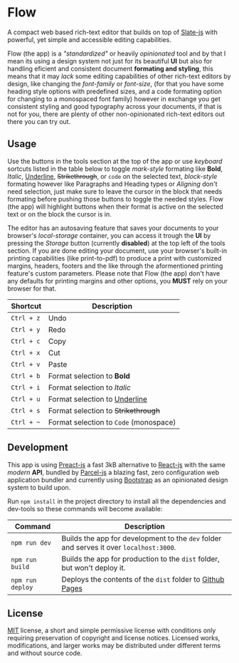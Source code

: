 # Flow

A compact web based rich-text editor that builds on top of [Slate-js](https://docs.slatejs.org/) with powerful, yet simple and accessible editing capabilities.

Flow (the app) is a _"standardized"_ or heavily _opinionated_ tool and by that I mean its using a design system not just for its beautiful **UI** but also for handling eficient and consistent document **formating and styling**, this means that it may _lack_ some editing capabilities of other rich-text editors by design, like changing the _font-family_ or _font-size_, (for that you have some heading style options with predefined sizes, and a code formating option for changing to a monospaced font family) however in exchange you get consistent styling and good typography across your documents, if that is not for you, there are plenty of other non-opinionated rich-text editors out there you can try out.

## Usage

Use the buttons in the tools section at the top of the app or use _keyboard_ sortcuts listed in the table below to toggle _mark-style_ formating like **Bold**, _Italic_, <u>Underline</u>, ~~Strikethrough~~, or `code` on the selected text, _block-style_ formating however like Paragraphs and Heading types or _Aligning_ don't need selection, just make sure to leave the cursor in the block that needs formating before pushing those buttons to toggle the needed styles. Flow (the app) will highlight buttons when their format is active on the selected text or on the block the cursor is in.

The editor has an autosaving feature that saves your documents to your browser's _local-storage_ container, you can access it trough the **UI** by pressing the _Storage_ button (currently **disabled**) at the top left of the tools section. If you are done editing your document, use your browser's built-in printing capabilities (like print-to-pdf) to produce a print with customized margins, headers, footers and the like through the aformentioned printing feature's custom parameters. Please note that Flow (the app) don't have any defaults for printing margins and other options, you **MUST** rely on your browser for that.

| Shortcut   | Description                            |
| ---------- | -------------------------------------- |
| `Ctrl + z` | Undo                                   |
| `Ctrl + y` | Redo                                   |
| `Ctrl + c` | Copy                                   |
| `Ctrl + x` | Cut                                    |
| `Ctrl + v` | Paste                                  |
| `Ctrl + b` | Format selection to **Bold**           |
| `Ctrl + i` | Format selection to _Italic_           |
| `Ctrl + u` | Format selection to <u>Underline</u>   |
| `Ctrl + s` | Format selection to ~~Strikethrough~~  |
| `Ctrl + ~` | Format selection to `Code` (monospace) |

## Development

This app is using [Preact-js](https://preactjs.com/) a fast 3kB alternative to [React-js](https://reactjs.org/) with the same _modern_ **API**, bundled by [Parcel-js](https://parceljs.org/) a blazing fast, zero configuration web application bundler and currently using [Bootstrap](https://getbootstrap.com/) as an opinionated design system to build upon.

Run `npm install` in the project directory to install all the dependencies and dev-tools so these commands will become available:

| Command          | Description                                                                             |
| ---------------- | --------------------------------------------------------------------------------------- |
| `npm run dev`    | Builds the app for development to the `dev` folder and serves it over `localhost:3000`. |
| `npm run build`  | Builds the app for production to the `dist` folder, but won't deploy it.                |
| `npm run deploy` | Deploys the contents of the `dist` folder to [Github Pages](https://pages.github.com/)  |

## License

[MIT](https://raw.githubusercontent.com/Aerobird98/flow/master/LICENSE) license, a short and simple permissive license with conditions only requiring preservation of copyright and license notices. Licensed works, modifications, and larger works may be distributed under different terms and without source code.
